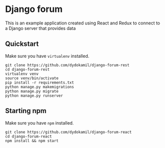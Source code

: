 # Django forum

This is an example application created using React and Redux to connect to a Django server that provides data

## Quickstart

Make sure you have `virtualenv` installed.

    git clone https://github.com/dydokamil/django-forum-rest
    cd django-forum-rest
    virtualenv venv
    source venv/bin/activate
    pip install -r requirements.txt
    python manage.py makemigrations
    python manage.py migrate
    python manage.py runserver

## Starting npm

Make sure you have `npm` installed.

    git clone https://github.com/dydokamil/django-forum-react
    cd django-forum-react
    npm install && npm start
